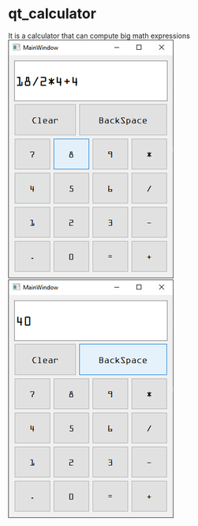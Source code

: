 # qt_calculator
It is a calculator that can compute big math expressions
![alt text](https://github.com/lucky-rydar/qt_calculator/blob/master/expression.png)
![alt text](https://github.com/lucky-rydar/qt_calculator/blob/master/result.png)
